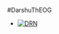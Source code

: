 #DarshuThEOG

* [![DRN](https://img.shields.io/static/v1?label=DRN&message=BOTZ&color=critical)](https://telegram.me/vdmoviez)
